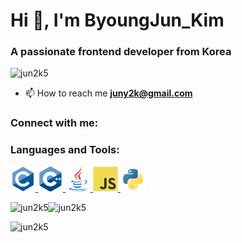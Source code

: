 <h1 align="left">Hi 👋, I'm ByoungJun_Kim</h1>
<h3 align="left">A passionate frontend developer from Korea</h3>

<p align="left"> <img src="https://komarev.com/ghpvc/?username=jun2k5&label=Profile%20views&color=0e75b6&style=flat" alt="jun2k5" /> </p>

- 📫 How to reach me **juny2k@gmail.com**

<h3 align="left">Connect with me:</h3>
<p align="left">
</p>

<h3 align="left">Languages and Tools:</h3>
<p align="left"> <a href="https://www.cprogramming.com/" target="_blank" rel="noreferrer"> <img src="https://raw.githubusercontent.com/devicons/devicon/master/icons/c/c-original.svg" alt="c" width="40" height="40"/> </a> <a href="https://www.w3schools.com/cpp/" target="_blank" rel="noreferrer"> <img src="https://raw.githubusercontent.com/devicons/devicon/master/icons/cplusplus/cplusplus-original.svg" alt="cplusplus" width="40" height="40"/> </a> <a href="https://www.java.com" target="_blank" rel="noreferrer"> <img src="https://raw.githubusercontent.com/devicons/devicon/master/icons/java/java-original.svg" alt="java" width="40" height="40"/> </a> <a href="https://developer.mozilla.org/en-US/docs/Web/JavaScript" target="_blank" rel="noreferrer"> <img src="https://raw.githubusercontent.com/devicons/devicon/master/icons/javascript/javascript-original.svg" alt="javascript" width="40" height="40"/> </a> <a href="https://www.python.org" target="_blank" rel="noreferrer"> <img src="https://raw.githubusercontent.com/devicons/devicon/master/icons/python/python-original.svg" alt="python" width="40" height="40"/> </a> </p>

<p><img align="left" src="https://github-readme-stats.vercel.app/api/top-langs?username=jun2k5&show_icons=true&locale=en&layout=compact" alt="jun2k5" /></p>

<p>&nbsp;<img align="left" src="https://github-readme-stats.vercel.app/api?username=jun2k5&show_icons=true&locale=en" alt="jun2k5" /></p>

<p><img align="left" src="https://github-readme-streak-stats.herokuapp.com/?user=jun2k5&" alt="jun2k5" /></p>
